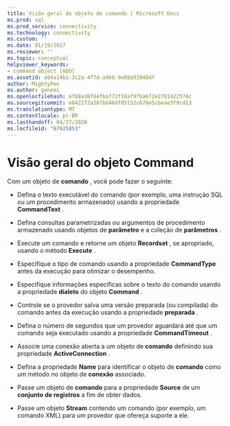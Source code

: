 ```yaml
---
title: Visão geral do objeto de comando | Microsoft Docs
ms.prod: sql
ms.prod_service: connectivity
ms.technology: connectivity
ms.custom: ''
ms.date: 01/19/2017
ms.reviewer: ''
ms.topic: conceptual
helpviewer_keywords:
- command object [ADO]
ms.assetid: e84a14b1-3c2a-4f7d-a966-9e08a93948df
author: MightyPen
ms.author: genemi
ms.openlocfilehash: ef68a36f64fbaf72f18af9fba6f2e2781422574c
ms.sourcegitcommit: e042272a38fb646df05152c676e5cbeae3f9cd13
ms.translationtype: MT
ms.contentlocale: pt-BR
ms.lasthandoff: 04/27/2020
ms.locfileid: "67925853"
---
```

# <a name="command-object-overview"></a>Visão geral do objeto Command
Com um objeto de **comando** , você pode fazer o seguinte:  
  
-   Defina o texto executável do comando (por exemplo, uma instrução SQL ou um procedimento armazenado) usando a propriedade **CommandText** .  
  
-   Defina consultas parametrizadas ou argumentos de procedimento armazenado usando objetos de **parâmetro** e a coleção de **parâmetros** .  
  
-   Execute um comando e retorne um objeto **Recordset** , se apropriado, usando o método **Execute** .  
  
-   Especifique o tipo de comando usando a propriedade **CommandType** antes da execução para otimizar o desempenho.  
  
-   Especifique informações específicas sobre o texto do comando usando a propriedade **dialeto** do objeto **Command** .  
  
-   Controle se o provedor salva uma versão preparada (ou compilada) do comando antes da execução usando a propriedade **preparada** .  
  
-   Defina o número de segundos que um provedor aguardará até que um comando seja executado usando a propriedade **CommandTimeout** .  
  
-   Associe uma conexão aberta a um objeto de **comando** definindo sua propriedade **ActiveConnection** .  
  
-   Defina a propriedade **Name** para identificar o objeto de **comando** como um método no objeto de **conexão** associado.  
  
-   Passe um objeto de **comando** para a propriedade **Source** de um **conjunto de registros** a fim de obter dados.  
  
-   Passe um objeto **Stream** contendo um comando (por exemplo, um comando XML) para um provedor que ofereça suporte a ele.
